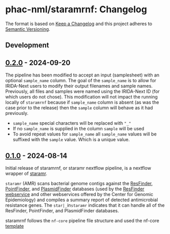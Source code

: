 # phac-nml/staramrnf: Changelog

The format is based on [Keep a Changelog](https://keepachangelog.com/en/1.0.0/)
and this project adheres to [Semantic Versioning](https://semver.org/spec/v2.0.0.html).

## Development

## [0.2.0] - 2024-09-20

The pipeline has been modified to accept an input (samplesheet) with an optional `sample_name` column. The goal of the `sample_name` is to allow for IRIDA-Next users to modify their output filenames and sample names. Previously, all files and samples were named using the IRIDA-Next ID (for which users do not chose). This modification will not impact the running locally of `staramrnf` because if `sample_name` column is absent (as was the case prior to the release) then the `sample` column will behave as it had previously.

- `sample_name` special characters will be replaced with `"_"`
- If no `sample_name` is supplied in the column `sample` will be used
- To avoid repeat values for `sample_name` all `sample_name` values will be suffixed with the `sample` value. Which is a unique value.

## [0.1.0] - 2024-08-14

Initial release of staramrnf, or staramr nextflow pipeline, is a nextflow wrapper of [staramr](https://github.com/phac-nml/staramr/).

`staramr` (AMR) scans bacterial genome contigs against the [ResFinder][resfinder-db], [PointFinder][pointfinder-db], and [PlasmidFinder][plasmidfinder-db] databases (used by the [ResFinder webservice][resfinder-web] and other webservices offered by the Center for Genomic Epidemiology) and compiles a summary report of detected antimicrobial resistance genes. The `star|_`in`staramr` indicates that it can handle all of the ResFinder, PointFinder, and PlasmidFinder databases.

staramrnf follows the `nf-core` pipeline file structure and used the nf-core [template](https://nf-co.re/docs/contributing/pipelines/pipeline_file_structure)

[resfinder-db]: https://bitbucket.org/genomicepidemiology/resfinder_db
[pointfinder-db]: https://bitbucket.org/genomicepidemiology/pointfinder_db
[plasmidfinder-db]: https://bitbucket.org/genomicepidemiology/plasmidfinder_db
[resfinder-web]: http://genepi.food.dtu.dk/resfinder
[0.2.0]: https://github.com/phac-nml/staramrnf/releases/tag/0.2.0
[0.1.0]: https://github.com/phac-nml/staramrnf/releases/tag/0.1.0

